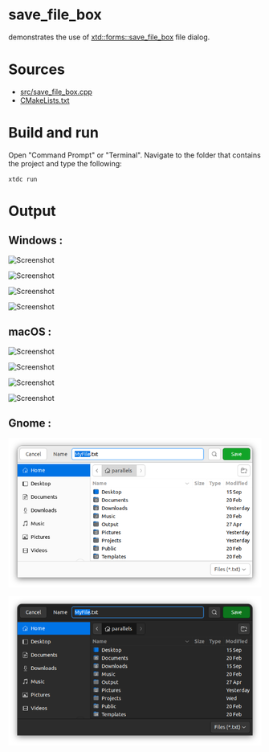 # save_file_box

demonstrates the use of [xtd::forms::save_file_box](../../../../src/xtd.forms/include/xtd/forms/save_file_box.h) file dialog.

# Sources

* [src/save_file_box.cpp](src/save_file_box.cpp)
* [CMakeLists.txt](CMakeLists.txt)

# Build and run

Open "Command Prompt" or "Terminal". Navigate to the folder that contains the project and type the following:

```shell
xtdc run
```

# Output

## Windows :

![Screenshot](../../../../docs/pictures/examples/save_file_box_w1.png)

![Screenshot](../../../../docs/pictures/examples/save_file_box_wd1.png)

![Screenshot](../../../../docs/pictures/examples/save_file_box_w2.png)

![Screenshot](../../../../docs/pictures/examples/save_file_box_wd2.png)

## macOS :

![Screenshot](../../../../docs/pictures/examples/save_file_box_m1.png)

![Screenshot](../../../../docs/pictures/examples/save_file_box_md1.png)

![Screenshot](../../../../docs/pictures/examples/save_file_box_m2.png)

![Screenshot](../../../../docs/pictures/examples/save_file_box_md2.png)

## Gnome :

![Screenshot](../../../../docs/pictures/examples/save_file_box_g.png)

![Screenshot](../../../../docs/pictures/examples/save_file_box_gd.png)
